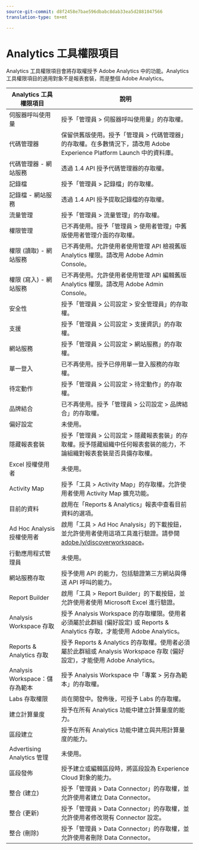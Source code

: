 ```yaml
---
source-git-commit: d8f2458e7bae596dbabc8dab33ea5d2881047566
translation-type: tm+mt

---
```

# Analytics 工具權限項目

Analytics 工具權限項目會將存取權授予 Adobe Analytics 中的功能。Analytics 工具權限項目的適用對象不是報表套裝，而是整個 Adobe Analytics。

| Analytics 工具權限項目 | 說明 |
|----|----|
| 伺服器呼叫使用量 | 授予「管理員 > 伺服器呼叫使用量」的存取權。 |
| 代碼管理器 | 保留供舊版使用。授予「管理員 > 代碼管理器」的存取權。在多數情況下，請改用 Adobe Experience Platform Launch 中的資料庫。 |
| 代碼管理器 - 網站服務 | 透過 1.4 API 授予代碼管理器的存取權。 |
| 記錄檔 | 授予「管理員 > 記錄檔」的存取權。 |
| 記錄檔 - 網站服務 | 透過 1.4 API 授予提取記錄檔的存取權。 |
| 流量管理 | 授予「管理員 > 流量管理」的存取權。 |
| 權限管理 | 已不再使用。授予「管理員 > 使用者管理」中舊版使用者管理介面的存取權。 |
| 權限 (讀取) - 網站服務 | 已不再使用。允許使用者使用管理 API 檢視舊版 Analytics 權限。請改用 Adobe Admin Console。 |
| 權限 (寫入) - 網站服務 | 已不再使用。允許使用者使用管理 API 編輯舊版 Analytics 權限。請改用 Adobe Admin Console。 |
| 安全性 | 授予「管理員 > 公司設定 > 安全管理員」的存取權。 |
| 支援 | 授予「管理員 > 公司設定 > 支援資訊」的存取權。 |
| 網站服務 | 授予「管理員 > 公司設定 > 網站服務」的存取權。 |
| 單一登入 | 已不再使用。授予已停用單一登入服務的存取權。 |
| 待定動作 | 授予「管理員 > 公司設定 > 待定動作」的存取權。 |
| 品牌結合 | 已不再使用。授予「管理員 > 公司設定 > 品牌結合」的存取權。 |
| 偏好設定 | 未使用。 |
| 隱藏報表套裝 | 授予「管理員 > 公司設定 > 隱藏報表套裝」的存取權。授予隱藏組織中任何報表套裝的能力，不論組織對報表套裝是否具備存取權。 |
| Excel 授權使用者 | 未使用。 |
| Activity Map | 授予「工具 > Activity Map」的存取權。允許使用者使用 Activity Map 擴充功能。 |
| 目前的資料 | 啟用在「Reports &amp; Analytics」報表中查看目前資料的選項。 |
|  Ad Hoc Analysis 授權使用者 | 啟用「工具 > Ad Hoc Analysis」的下載按鈕，並允許使用者使用這項工具進行驗證。請參閱 [adobe.ly/discoverworkspace](https://adobe.ly/discoverworkspace)。 |
| 行動應用程式管理員 | 未使用。 |
| 網站服務存取 | 授予使用 API 的能力，包括驗證第三方網站與傳送 API 呼叫的能力。 |
| Report Builder | 啟用「工具 > Report Builder」的下載按鈕，並允許使用者使用 Microsoft Excel 進行驗證。 |
| Analysis Workspace 存取 | 授予 Analysis Workspace 的存取權限。使用者必須屬於此群組 (偏好設定) 或 Reports &amp; Analytics 存取，才能使用 Adobe Analytics。 |
| Reports &amp; Analytics 存取 | 授予 Reports &amp; Analytics 的存取權。使用者必須屬於此群組或 Analysis Workspace 存取 (偏好設定)，才能使用 Adobe Analytics。 |
| Analysis Workspace：儲存為範本 | 授予 Analysis Workspace 中「專案 > 另存為範本」的存取權。 |
| Labs 存取權限 | 尚在開發中。發佈後，可授予 Labs 的存取權。 |
| 建立計算量度 | 授予在所有 Analytics 功能中建立計算量度的能力。 |
| 區段建立 | 授予在所有 Analytics 功能中建立與共用計算量度的能力。 |
| Advertising Analytics 管理 | 未使用。 |
| 區段發佈 | 授予建立或編輯區段時，將區段設為 Experience Cloud 對象的能力。 |
| 整合 (建立) | 授予「管理員 > Data Connector」的存取權，並允許使用者建立 Data Connector。 |
| 整合 (更新) | 授予「管理員 > Data Connector」的存取權，並允許使用者修改現有 Connector 設定。 |
| 整合 (刪除) | 授予「管理員 > Data Connector」的存取權，並允許使用者刪除 Data Connector。 |
